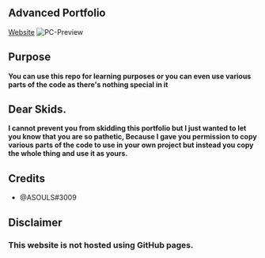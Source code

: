 ## Advanced Portfolio
[Website](https://soulsie.xyz/)
![PC-Preview](https://soulsie.xyz/assets/images/PC-Preview.jpg)

## Purpose
**You can use this repo for learning purposes or you can even use various parts of the code as there's nothing special in it**

## Dear Skids.
**I cannot prevent you from skidding this portfolio but I just wanted to let you know that you are so pathetic, Because I gave you permission to copy various parts of the code to use in your own project but instead you copy the whole thing and use it as yours.**

## Credits 
- @ASOULS#3009

## Disclaimer
### This website is not hosted using GitHub pages.
